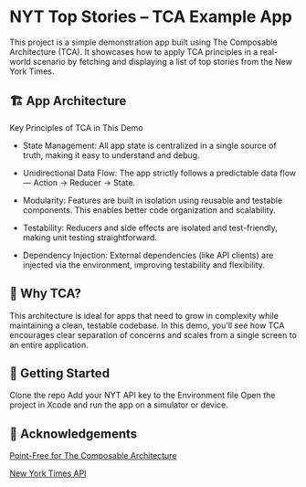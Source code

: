 # NYT Top Stories – TCA Example App

This project is a simple demonstration app built using The Composable Architecture (TCA). It showcases how to apply TCA principles in a real-world scenario by fetching and displaying a list of top stories from the New York Times.


## 🏗️ App Architecture


Key Principles of TCA in This Demo
* State Management: All app state is centralized in a single source of truth, making it easy to understand and debug.

* Unidirectional Data Flow: The app strictly follows a predictable data flow — Action → Reducer → State.

* Modularity: Features are built in isolation using reusable and testable components. This enables better code organization and scalability.

* Testability: Reducers and side effects are isolated and test-friendly, making unit testing straightforward.

* Dependency Injection: External dependencies (like API clients) are injected via the environment, improving testability and flexibility.


## 🚀 Why TCA?


This architecture is ideal for apps that need to grow in complexity while maintaining a clean, testable codebase. 
In this demo, you'll see how TCA encourages clear separation of concerns and scales from a single screen to an entire application.



## 🚀 Getting Started


Clone the repo
Add your NYT API key to the Environment file
Open the project in Xcode and run the app on a simulator or device.



## 🙌 Acknowledgements


[Point-Free for The Composable Architecture](https://github.com/pointfreeco/swift-composable-architecture)

[New York Times API](https://developer.nytimes.com/docs/top-stories-product/1/overview)


